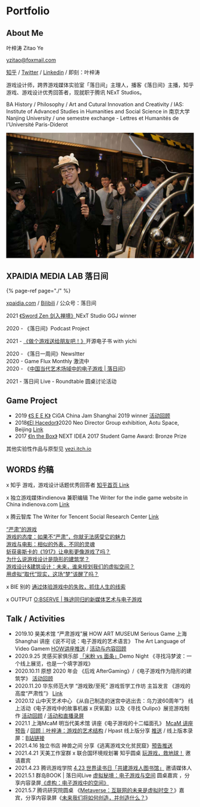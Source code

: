 # Portfolio

## About Me

叶梓涛 Zitao Ye  

[yzitao@foxmail.com](mailto:yzitao@foxmail.com)

[知乎](https://www.zhihu.com/people/xie-mo-zhe) / [Twitter](https://twitter.com/Nir_yezi) / [Linkedin](https://www.linkedin.com/in/%E6%A2%93%E6%B6%9B-%E5%8F%B6-46b701111/) / 即刻：叶梓涛

游戏设计师，跨界游戏媒体实验室「落日间」主理人，播客《落日间》主播，知乎游戏、游戏设计优秀回答者，现就职于腾讯 NExT Studios。

BA History / Philosophy / Art and Cutural Innovation and Creativity / IAS: Institute of Advanced Studies in Humanities and Social Science in 南京大学 Nanjing University / une semestre exchange - Lettres et Humanités de l'Université Paris-Diderot

![](.gitbook/assets/self.png)

## XPAIDIA MEDIA LAB 落日间

{% page-ref page="./" %}

[xpaidia.com](https://xpaidia.com) / [Bilibili](https://space.bilibili.com/3169565) / 公众号：落日间

2021 [《Sword Zen 剑入禅境》](https://yezi.itch.io/sz)NExT Studio GGJ winner

2020 - 《落日间》Podcast Project

2021 - [《做个游戏送给朋友吧！》](https://luorijian.gitbook.io/pweb/tools)开源电子书 with yichi   
  
2020 - 《落日一周间》Newsltter  
2020 - Game Flux Monthly 激流中  
2020 - 《[中国当代艺术场域中的电子游戏 \| 落日间](https://mp.weixin.qq.com/s/fMOkRcm08kW3g4PPFnOvQQ)》

2021 - 落日间 Live - Roundtable 圆桌讨论活动 

## Game Project

* 2019 [《S E E K》](https://yezi.itch.io/seek) CiGA China Jam Shanghai 2019 winner [活动回顾](https://mp.weixin.qq.com/s/8p2MUg6fVChKTNv1j22mkQ)
* 2018[《El Hacedor》](https://yezi.itch.io/hacedor)2020 Neo Director Group exhibition, Aotu Space, Beijing [Link](https://mp.weixin.qq.com/s/VrqQQSO24L8ji25oFbelRg)
* 2017 [《In the Box》](https://yezi.itch.io/in-the-box) NEXT IDEA 2017 Student Game Award: Bronze Prize

其他实验性作品与原型见 [yezi.itch.io](https://yezi.itch.io/)

## WORDS 约稿

x 知乎 游戏，游戏设计话题优秀回答者 [知乎首页 Link](https://www.zhihu.com/people/xie-mo-zhe)

x 独立游戏媒体indienova 兼职编辑 The Writer for the indie game website in China indienova.com [Link](https://indienova.com/u/guatif)

x 腾云智库 The Writer for Tencent Social Research Center [Link](https://mp.weixin.qq.com/s/p34QyzNl91PUCH4vcKc5BA)  
  
[“严肃”的游戏](https://mp.weixin.qq.com/s/uiYhfS_vDIN9oTabnxzkFA)  
[游戏的态度：如果不“严肃”，你就无法感受它的魅力](https://mp.weixin.qq.com/s/p34QyzNl91PUCH4vcKc5BA)  
[游戏与电影：相似的外表，不同的灵魂](https://mp.weixin.qq.com/s/Ckqn-KvI4muqtG9xLzDaGg)  
[斩获奥斯卡的《1917》让电影更像游戏了吗？](https://mp.weixin.qq.com/s/vl1sdYIiE4JzTrWCdrsd-Q)  
[为什么说游戏设计是隐形的建筑学？](https://mp.weixin.qq.com/s/_dd8rXhGrKW_vTRrmKMAUQ)  
[游戏设计&建筑设计：未来，谁来规划我们的虚拟空间？](https://mp.weixin.qq.com/s/FogiFZWrnV7vwH7hs2i8VQ)  
[用虚拟“取代”现实，这场“梦”该醒了吗？](https://mp.weixin.qq.com/s/ngRKfOkOp44-wQk1qvM0Bg)

x BIE 别的 [通过体验游戏中的失败，抓住人生的线索](https://mp.weixin.qq.com/s/qgLKD40fMCzyDlLJiOARuQ)

x OUTPUT [O:BSERVE \| 殊途同归的新媒体艺术与电子游戏](https://mp.weixin.qq.com/s/SZ9a9l4-fVYiKGAVJ31D_w)

## Talk / Activities

* 2019.10 昊美术馆 “严肃游戏”展 HOW ART MUSEUM Serious Game 上海 Shanghai 讲座《说不可说：电子游戏的艺术语言》 The Art Language of Video Gamem [HOW讲座推送](https://mp.weixin.qq.com/s/nEiuz4m-80edzaERaU_IxQ) / [活动与内容回顾](https://mp.weixin.qq.com/s/8kjMPfVYOQwDzoGPWstnfw)
* 2020.9.25 灵感买家俱乐部 [「米粉 vs 面条」](https://mp.weixin.qq.com/s/6DxFU8iE_E_MnF5CLpf9jg)Demo Night 《寻找冯梦波：一个线上展览，也是一个填字游戏》
* 2020.10.11 原想 2020 年会 《后戏 AfterGaming》/《电子游戏作为隐形的建筑学》 [活动回顾](https://mp.weixin.qq.com/s/_rE_BjMfxQYWurXiw-6LZg)
* 2020.11.20 华东师范大学 “游戏致/至死” 游戏哲学工作坊 主旨发言 《游戏的高度“严肃性”》 [Link](https://www.thepaper.cn/newsDetail_forward_10201281)
* 2020.12 山中天艺术中心 《从自己制造的迷宫中逃出去：乌力波60周年”》 线上活动《电子游戏中的故事机器 x 厌氧菌》以及《寻找 Oulipo》展览游戏制作 [活动回顾](https://mp.weixin.qq.com/s/OAXyNPLEvAfYs5ZGCxAx-Q) / [活动和直播录屏](https://www.bilibili.com/video/BV13y4y1D7qY)
* 2021.1 上海McaM 明当代美术馆 讲座《电子游戏的十二幅面孔》 [McaM 讲座预告](https://mp.weixin.qq.com/s/wCX_G4s8pO_oMTEfpDdMbg) / [回顾｜叶梓涛：游戏的艺术结构](https://mp.weixin.qq.com/s/jiS3BHYlO1PAG95parxRog) / Hpast 线上版分享 [推送](https://mp.weixin.qq.com/s/457WHeEphho3FZ-TU5g0Iw) / 线上版本录屏：[B站链接](https://www.bilibili.com/video/BV1T5411n7J1)
* 2021.4.16 独立书店 神兽之间 分享《逃离游戏文化贫民窟》[预告推送](https://mp.weixin.qq.com/s/2XB5gkBfSZZf57FUed7BfQ)
* 2021.4.21 天美工作室群 x 联合国环境规划署 知乎圆桌 [玩游戏，救地球！](https://www.zhihu.com/roundtable/playingfortheplanet) 邀请嘉宾
* 2021.4.23 腾讯游戏学院 [4.23 世界读书日「共建游戏人图书馆」](https://mp.weixin.qq.com/s/loA1heUV5SRjaNyk9vqFww) 邀请媒体人
* 2021.5.1 群岛BOOK \| 落日间Live [虚拟秘境：电子游戏与空间](https://mp.weixin.qq.com/s/MnF8CFTBF-sNrw3P4kcY5A) 圆桌嘉宾 ，分享内容录屏[《虚构：电子游戏中的空间》](https://www.bilibili.com/video/BV1bp4y147mZ?t=806)
* 2021.5.7 腾讯研究院圆桌 《[Metaverse：互联网的未来是虚拟时空？](https://mp.weixin.qq.com/s/idtlL3Fb_zPOu3aJP7Xbtg)》嘉宾，分享内容录屏《[未来我们将如何创造，并创造什么？](https://www.bilibili.com/video/BV1nU4y1t7pB?p=2)》

